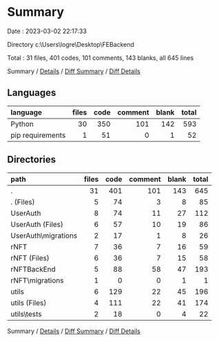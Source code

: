 # Summary

Date : 2023-03-02 22:17:33

Directory c:\\Users\\logre\\Desktop\\FEBackend

Total : 31 files,  401 codes, 101 comments, 143 blanks, all 645 lines

Summary / [Details](details.md) / [Diff Summary](diff.md) / [Diff Details](diff-details.md)

## Languages
| language | files | code | comment | blank | total |
| :--- | ---: | ---: | ---: | ---: | ---: |
| Python | 30 | 350 | 101 | 142 | 593 |
| pip requirements | 1 | 51 | 0 | 1 | 52 |

## Directories
| path | files | code | comment | blank | total |
| :--- | ---: | ---: | ---: | ---: | ---: |
| . | 31 | 401 | 101 | 143 | 645 |
| . (Files) | 5 | 74 | 3 | 8 | 85 |
| UserAuth | 8 | 74 | 11 | 27 | 112 |
| UserAuth (Files) | 6 | 57 | 10 | 19 | 86 |
| UserAuth\\migrations | 2 | 17 | 1 | 8 | 26 |
| rNFT | 7 | 36 | 7 | 16 | 59 |
| rNFT (Files) | 6 | 36 | 7 | 15 | 58 |
| rNFTBackEnd | 5 | 88 | 58 | 47 | 193 |
| rNFT\\migrations | 1 | 0 | 0 | 1 | 1 |
| utils | 6 | 129 | 22 | 45 | 196 |
| utils (Files) | 4 | 111 | 22 | 41 | 174 |
| utils\\tests | 2 | 18 | 0 | 4 | 22 |

Summary / [Details](details.md) / [Diff Summary](diff.md) / [Diff Details](diff-details.md)